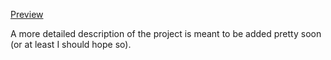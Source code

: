 [Preview](https://main--euphonious-valkyrie-eb9208.netlify.app/)

A more detailed description of the project is meant to be added pretty soon (or at least I should hope so).
